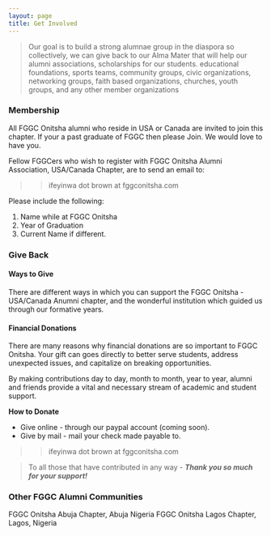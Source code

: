 ```yaml
---
layout: page
title: Get Involved
---
```


> Our goal is to build a strong alumnae group in the diaspora so collectively, we can give back to our Alma Mater that will help our alumni associations, scholarships for our students. educational foundations, sports teams, community groups, civic organizations, networking groups, faith based organizations, churches, youth groups, and any other member organizations

### Membership

All FGGC Onitsha alumni who reside in USA or Canada are invited to join this chapter.
If your a past graduate of FGGC then please Join. We would love to have you.

Fellow FGGCers who wish to register with FGGC Onitsha Alumni Association, USA/Canada Chapter, are to send an email to:

>> ifeyinwa dot brown at fggconitsha.com

Please include the following:

1. Name while at FGGC Onitsha
2. Year of Graduation
3. Current Name if different.


### Give Back
#### Ways to Give
There are different ways in which you can support the FGGC Onitsha - USA/Canada Anumni chapter, and the wonderful institution which guided us through our formative years.

#### Financial Donations
There are many reasons why financial donations are so important to FGGC Onitsha. Your gift can goes directly to better serve students, address unexpected issues, and capitalize on breaking opportunities. 

By making contributions day to day, month to month, year to year, alumni and friends provide a vital and necessary stream of academic and student support.

**How to Donate**        
 
* Give online - through our paypal account (coming soon).  
* Give by mail - mail your check made payable to.

>> ifeyinwa dot brown at fggconitsha.com   

> To all those that have contributed in any way - **_Thank you so much for your support!_**

### Other FGGC Alumni Communities
FGGC Onitsha Abuja Chapter, Abuja Nigeria
FGGC Onitsha Lagos Chapter, Lagos, Nigeria